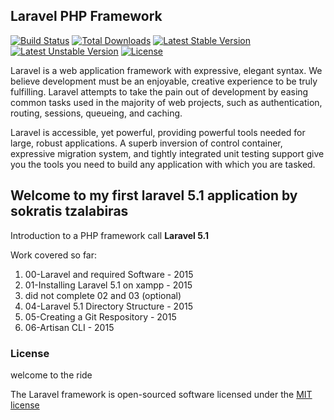 ## Laravel PHP Framework

[![Build Status](https://travis-ci.org/laravel/framework.svg)](https://travis-ci.org/laravel/framework)
[![Total Downloads](https://poser.pugx.org/laravel/framework/d/total.svg)](https://packagist.org/packages/laravel/framework)
[![Latest Stable Version](https://poser.pugx.org/laravel/framework/v/stable.svg)](https://packagist.org/packages/laravel/framework)
[![Latest Unstable Version](https://poser.pugx.org/laravel/framework/v/unstable.svg)](https://packagist.org/packages/laravel/framework)
[![License](https://poser.pugx.org/laravel/framework/license.svg)](https://packagist.org/packages/laravel/framework)

Laravel is a web application framework with expressive, elegant syntax. We believe development must be an enjoyable, creative experience to be truly fulfilling. Laravel attempts to take the pain out of development by easing common tasks used in the majority of web projects, such as authentication, routing, sessions, queueing, and caching.

Laravel is accessible, yet powerful, providing powerful tools needed for large, robust applications. A superb inversion of control container, expressive migration system, and tightly integrated unit testing support give you the tools you need to build any application with which you are tasked.

## Welcome to my first laravel 5.1 application by sokratis tzalabiras
 Introduction to a PHP framework call **Laravel 5.1**

Work covered so far:

1. 00-Laravel and required Software - 2015
2. 01-Installing Laravel 5.1 on xampp - 2015
3. did not complete 02 and 03 (optional)
4. 04-Laravel 5.1 Directory Structure - 2015
5. 05-Creating a Git Respository - 2015
6. 06-Artisan CLI - 2015


### License

welcome to the ride

The Laravel framework is open-sourced software licensed under the [MIT license](http://opensource.org/licenses/MIT)
